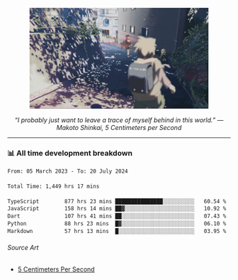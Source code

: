 <p align="center"><img src="asset/header.jpg" width="80%"/></p>
<p align="center"><i>“I probably just want to leave a trace of myself behind in this world.” ― Makoto Shinkai, 5 Centimeters per Second</i></p>

---
<!--
<details>
  <summary>📃 My Resume</summary>

### Education

- 📖 **Computer Science**\
📆 10/2021 - present\
📍 **Thang Long University** - Hoang Mai, Hanoi, Vietnam

### Experience

<img align="right" src="https://img.shields.io/badge/Figma-F24E1E?style=flat&logo=figma&logoColor=white"/>
<img align="right" src="https://img.shields.io/badge/node.js-6DA55F?style=flat&logo=node.js&logoColor=white"/>
<img align="right" src="https://img.shields.io/badge/Next.js-black?style=flat&logo=next.js&logoColor=white"/>
<img align="right" src="https://img.shields.io/badge/TypeScript-007ACC?style=flat&logo=typescript&logoColor=white"/>


- 👨‍💻 **Frontend Web Intern**\
📆 07/2023 - present\
📍 **MQ ICT Solutions** - Hoang Mai, Hanoi, Vietnam
</details> 
-->

### 📊 All time development breakdown

<!--START_SECTION:waka-->

```txt
From: 05 March 2023 - To: 20 July 2024

Total Time: 1,449 hrs 17 mins

TypeScript        877 hrs 23 mins ███████████████░░░░░░░░░░   60.54 %
JavaScript        158 hrs 14 mins ██▓░░░░░░░░░░░░░░░░░░░░░░   10.92 %
Dart              107 hrs 41 mins ██░░░░░░░░░░░░░░░░░░░░░░░   07.43 %
Python            88 hrs 23 mins  █▓░░░░░░░░░░░░░░░░░░░░░░░   06.10 %
Markdown          57 hrs 13 mins  █░░░░░░░░░░░░░░░░░░░░░░░░   03.95 %
```

<!--END_SECTION:waka-->

###### Source Art

-  [5 Centimeters Per Second](https://wallhaven.cc/w/nrowq1)

